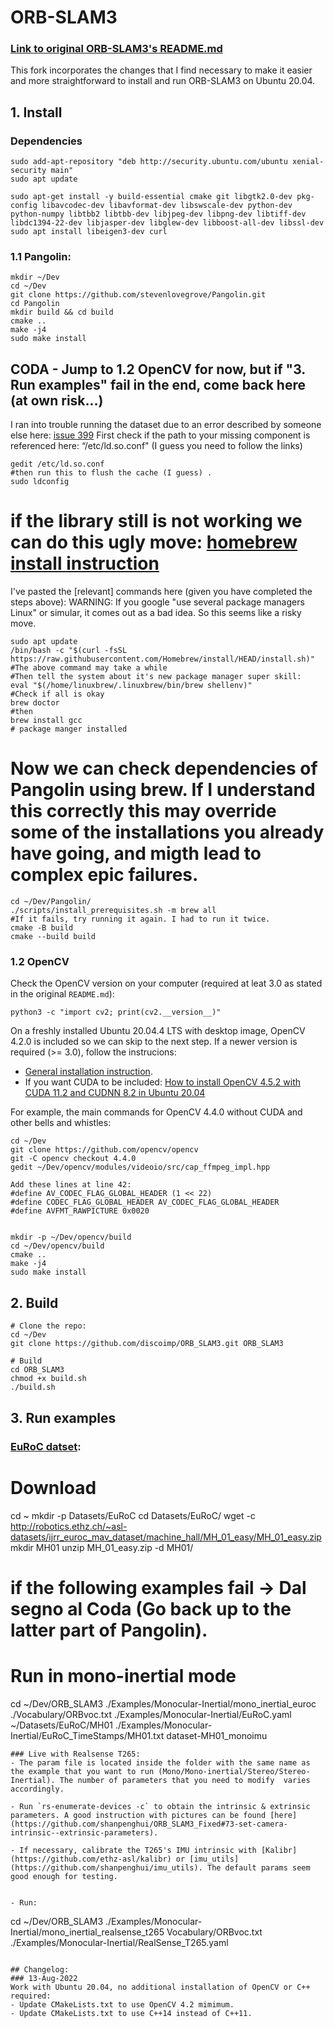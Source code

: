 # ORB-SLAM3 
### [Link to original ORB-SLAM3's README.md](https://github.com/UZ-SLAMLab/ORB_SLAM3)

This fork incorporates the changes that I find necessary to make it easier and more straightforward to install and run ORB-SLAM3 on Ubuntu 20.04.

## 1. Install

### Dependencies
```
sudo add-apt-repository "deb http://security.ubuntu.com/ubuntu xenial-security main"
sudo apt update

sudo apt-get install -y build-essential cmake git libgtk2.0-dev pkg-config libavcodec-dev libavformat-dev libswscale-dev python-dev python-numpy libtbb2 libtbb-dev libjpeg-dev libpng-dev libtiff-dev libdc1394-22-dev libjasper-dev libglew-dev libboost-all-dev libssl-dev
sudo apt install libeigen3-dev curl
```
### 1.1 Pangolin:
```
mkdir ~/Dev
cd ~/Dev
git clone https://github.com/stevenlovegrove/Pangolin.git
cd Pangolin
mkdir build && cd build
cmake ..
make -j4
sudo make install
```
## CODA - Jump to 1.2 OpenCV for now, but if "3. Run examples" fail in the end, come back here (at own risk...)

I ran into trouble running the dataset due to an error described by someone else here: [issue 399](https://github.com/UZ-SLAMLab/ORB_SLAM3/issues/399)
First check if the path to your missing component is referenced here: “/etc/ld.so.conf" (I guess you need to follow the links)
```
gedit /etc/ld.so.conf
#then run this to flush the cache (I guess) .
sudo ldconfig
```
# if the library still is not working we can do this ugly move: [homebrew install instruction](https://www.how2shout.com/linux/how-to-install-brew-ubuntu-20-04-lts-linux/#3_Run_Homebrew_installation_script)
I've pasted the [relevant] commands here (given you have completed the steps above):
WARNING: If you google "use several package managers Linux" or simular, it comes out as a bad idea. So this seems like a risky move.

```
sudo apt update
/bin/bash -c "$(curl -fsSL https://raw.githubusercontent.com/Homebrew/install/HEAD/install.sh)"
#The above command may take a while
#Then tell the system about it's new package manager super skill:
eval "$(/home/linuxbrew/.linuxbrew/bin/brew shellenv)"
#Check if all is okay
brew doctor
#then
brew install gcc
# package manger installed

```
# Now we can check dependencies of Pangolin using brew. If I understand this correctly this may override some of the installations you already have going, and migth lead to complex epic failures.
```
cd ~/Dev/Pangolin/
./scripts/install_prerequisites.sh -m brew all
#If it fails, try running it again. I had to run it twice.
cmake -B build
cmake --build build
```



### 1.2 OpenCV

Check the OpenCV version on your computer (required at leat 3.0 as stated in the original `README.md`):
```
python3 -c "import cv2; print(cv2.__version__)" 
```
On a freshly installed Ubuntu 20.04.4 LTS with desktop image, OpenCV 4.2.0 is included so we can skip to the next step. If a newer version is required (>= 3.0), follow the instrucions:
- [General installation instruction](https://docs.opencv.org/4.x/d0/d3d/tutorial_general_install.html). 
- If you want CUDA to be included: [How to install OpenCV 4.5.2 with CUDA 11.2 and CUDNN 8.2 in Ubuntu 20.04](https://gist.github.com/raulqf/f42c718a658cddc16f9df07ecc627be7)

For example, the main commands for OpenCV 4.4.0 without CUDA and other bells and whistles:
```
cd ~/Dev
git clone https://github.com/opencv/opencv
git -C opencv checkout 4.4.0
gedit ~/Dev/opencv/modules/videoio/src/cap_ffmpeg_impl.hpp

Add these lines at line 42:
#define AV_CODEC_FLAG_GLOBAL_HEADER (1 << 22)
#define CODEC_FLAG_GLOBAL_HEADER AV_CODEC_FLAG_GLOBAL_HEADER
#define AVFMT_RAWPICTURE 0x0020


mkdir -p ~/Dev/opencv/build
cd ~/Dev/opencv/build
cmake ..
make -j4
sudo make install
```

## 2. Build

```
# Clone the repo:
cd ~/Dev
git clone https://github.com/discoimp/ORB_SLAM3.git ORB_SLAM3

# Build
cd ORB_SLAM3
chmod +x build.sh
./build.sh
```

## 3. Run examples

### [EuRoC datset](https://projects.asl.ethz.ch/datasets/doku.php?id=kmavvisualinertialdatasets):

# Download
cd ~
mkdir -p Datasets/EuRoC
cd Datasets/EuRoC/
wget -c http://robotics.ethz.ch/~asl-datasets/ijrr_euroc_mav_dataset/machine_hall/MH_01_easy/MH_01_easy.zip
mkdir MH01
unzip MH_01_easy.zip -d MH01/

# if the following examples fail -> Dal segno al Coda (Go back up to the latter part of Pangolin).
# Run in mono-inertial mode
cd ~/Dev/ORB_SLAM3
./Examples/Monocular-Inertial/mono_inertial_euroc ./Vocabulary/ORBvoc.txt ./Examples/Monocular-Inertial/EuRoC.yaml ~/Datasets/EuRoC/MH01 ./Examples/Monocular-Inertial/EuRoC_TimeStamps/MH01.txt dataset-MH01_monoimu

```
### Live with Realsense T265:
- The param file is located inside the folder with the same name as the example that you want to run (Mono/Mono-inertial/Stereo/Stereo-Inertial). The number of parameters that you need to modify  varies accordingly.

- Run `rs-enumerate-devices -c` to obtain the intrinsic & extrinsic parameters. A good instruction with pictures can be found [here](https://github.com/shanpenghui/ORB_SLAM3_Fixed#73-set-camera-intrinsic--extrinsic-parameters).

- If necessary, calibrate the T265's IMU intrinsic with [Kalibr](https://github.com/ethz-asl/kalibr) or [imu_utils](https://github.com/shanpenghui/imu_utils). The default params seem good enough for testing.


- Run:
```
cd ~/Dev/ORB_SLAM3
./Examples/Monocular-Inertial/mono_inertial_realsense_t265 Vocabulary/ORBvoc.txt ./Examples/Monocular-Inertial/RealSense_T265.yaml 
```

## Changelog:
### 13-Aug-2022
Work with Ubuntu 20.04, no additional installation of OpenCV or C++ required:
- Update CMakeLists.txt to use OpenCV 4.2 mimimum.
- Update CMakeLists.txt to use C++14 instead of C++11.
